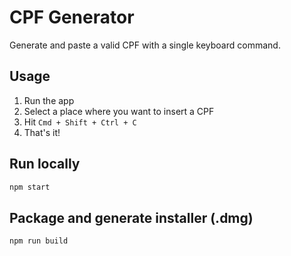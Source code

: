 # CPF Generator

Generate and paste a valid CPF with a single keyboard command.

## Usage

1. Run the app
2. Select a place where you want to insert a CPF
3. Hit `Cmd + Shift + Ctrl + C`
4. That's it!

## Run locally

```sh
npm start
```

## Package and generate installer (.dmg)

```sh
npm run build
```